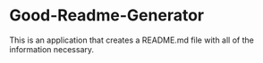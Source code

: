 # Good-Readme-Generator
This is an application that creates a README.md file with all of the information necessary.

